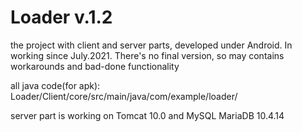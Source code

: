 # Loader v.1.2
the project with client and server parts, developed under Android. In working since July.2021.
There's no final version, so may contains workarounds and bad-done functionality

all java code(for apk): Loader/Client/core/src/main/java/com/example/loader/

server part is working on Tomcat 10.0 and MySQL MariaDB 10.4.14
